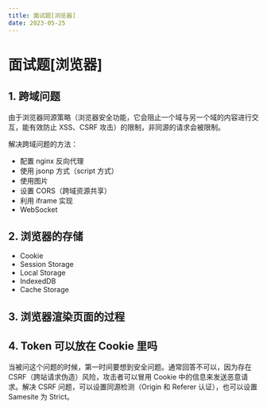 ```yaml
---
title: 面试题[浏览器]
date: 2023-05-25
---
```


# 面试题[浏览器]





## 1. 跨域问题

由于浏览器同源策略（浏览器安全功能，它会阻止一个域与另一个域的内容进行交互，能有效防止 XSS、CSRF 攻击）的限制，非同源的请求会被限制。

解决跨域问题的方法：

- 配置 nginx 反向代理
- 使用 jsonp 方式（script 方式）
- 使用图片
- 设置 CORS（跨域资源共享）
- 利用 iframe 实现
- WebSocket



## 2. 浏览器的存储

- Cookie
- Session Storage
- Local Storage
- IndexedDB
- Cache Storage



## 3. 浏览器渲染页面的过程





## 4. Token 可以放在 Cookie 里吗

当被问这个问题的时候，第一时间要想到安全问题。通常回答不可以，因为存在 CSRF（跨站请求伪造）风险，攻击者可以冒用 Cookie 中的信息来发送恶意请求。解决 CSRF 问题，可以设置同源检测（Origin 和 Referer 认证），也可以设置 Samesite 为 Strict。

